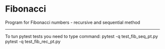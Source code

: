 # Fibonacci
Program for Fibonacci numbers - recursive and sequential method

------
To tun pytest tests you need to type command:
pytest -q test_fib_seq_pt.py
pytest -q test_fib_rec_pt.py
